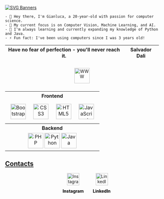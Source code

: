 [![SVG Banners](https://svg-banners.vercel.app/api?type=luminance&text1=Gianluca%20Zugno%20&width=1000&height=400)](https://github.com/Akshay090/svg-banners)
```
- 👋 Hey there, I'm Gianluca, a 20-year-old with passion for computer science.
- 🔭 My current focus is on Computer Vision, Machine Learning, and AI.
- 🌱 I'm always learning and currently expanding my knowledge of Python and Java.
- ⚡ Fun fact: I've been using computers since I was 3 years old!
```

<div align="center">

| Have no fear of perfection - you'll never reach it.| Salvador Dali |
| ---------------------------- | ------------- |

</div>


<div align="center">

<table>
  <tr>
    <th>Frontend</th>
  </tr>
  <tr>
    <td>
      <div align="center">  
        <a href="https://getbootstrap.com/docs/3.4/javascript/" target="_blank"><img style="margin: 10px" src="https://profilinator.rishav.dev/skills-assets/bootstrap-plain.svg" alt="Bootstrap" height="50" /></a>  
        <a href="https://www.w3schools.com/css/" target="_blank"><img style="margin: 10px" src="https://profilinator.rishav.dev/skills-assets/css3-original-wordmark.svg" alt="CSS3" height="50" /></a>  
        <a href="https://en.wikipedia.org/wiki/HTML5" target="_blank"><img style="margin: 10px" src="https://profilinator.rishav.dev/skills-assets/html5-original-wordmark.svg" alt="HTML5" height="50" /></a>  
        <a href="https://www.javascript.com/" target="_blank"><img style="margin: 10px" src="https://profilinator.rishav.dev/skills-assets/javascript-original.svg" alt="JavaScript" height="50" /></a>  
      </div>
    </td>
  </tr>
  <tr>
    <th>Backend</th>
  </tr>
  <tr>
    <td>
      <div align="center">
        <img src="https://profilinator.rishav.dev/skills-assets/php-original.svg" alt="PHP" height="50" />
        <img src="https://profilinator.rishav.dev/skills-assets/python-original.svg" alt="Python" height="50" />
        <img src="https://profilinator.rishav.dev/skills-assets/java-original-wordmark.svg" alt="Java" height="50" />
      </div>
    </td>
    <a href="https://gianlz.github.io/DEWS/" target="_blank"><img style="margin: 10px" src="https://cdn-icons-png.flaticon.com/512/5602/5602732.png" alt="WWW" height="50" />
  </tr>
</table>

</div>


## Contacts

<div align="center">
  <div style="display: flex; justify-content: center; align-items: center; gap: 30px;">
    <a href="https://instagram.com/G1anzzz" target="_blank" style="text-decoration: none; display: flex; flex-direction: column; align-items: center;">
      <img src="https://img.icons8.com/ios/50/000000/instagram-new.png" alt="Instagram" style="width: 40px; height: 40px; margin-bottom: 10px;" />
      <span style="color: #000; font-weight: bold;">Instagram</span>
    </a>
    <a href="https://linkedin.com/in/gianlucazugno" target="_blank" style="text-decoration: none; display: flex; flex-direction: column; align-items: center;">
      <img src="https://img.icons8.com/ios/50/000000/linkedin.png" alt="LinkedIn" style="width: 40px; height: 40px; margin-bottom: 10px;" />
      <span style="color: #000; font-weight: bold;">LinkedIn</span>
    </a>
  </div>
</div>





